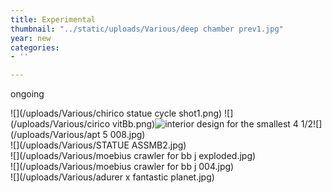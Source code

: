 ```yaml
---
title: Experimental
thumbnail: "../static/uploads/Various/deep chamber prev1.jpg"
year: new
categories:
- ''

---
```

ongoing  

![](/uploads/Various/chirico statue cycle shot1.png)
![](/uploads/Various/cirico vitBb.png)![interior design for the smallest 4 1/2](/uploads/Various/apt_5_vert.jpg)![](/uploads/Various/apt 5 008.jpg)  
![](/uploads/Various/STATUE ASSMB2.jpg)  
![](/uploads/Various/moebius crawler for bb j exploded.jpg)  
![](/uploads/Various/moebius crawler for bb j 004.jpg)  
![](/uploads/Various/adurer x fantastic planet.jpg)